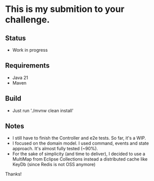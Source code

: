 # This is my submition to your challenge.

## Status

* Work in progress

## Requirements

* Java 21
* Maven

## Build

* Just run './mvnw clean install'

## Notes

* I still have to finish the Controller and e2e tests. So far, it's a WIP.
* I focused on the domain model. I used command, events and state approach. It's almost fully tested (~90%).
* For the sake of simplicity (and time to deliver), I decided to use a MultiMap from Eclipse Collections instead a
  distributed cache like KeyDb (since Redis is not OSS anymore)

Thanks!
